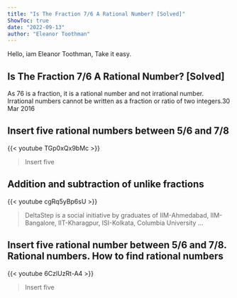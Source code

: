 ```yaml
---
title: "Is The Fraction 7/6 A Rational Number? [Solved]"
ShowToc: true 
date: "2022-09-13"
author: "Eleanor Toothman" 
---
```


Hello, iam Eleanor Toothman, Take it easy.
## Is The Fraction 7/6 A Rational Number? [Solved]
As 76 is a fraction, it is a rational number and not irrational number. Irrational numbers cannot be written as a fraction or ratio of two integers.30 Mar 2016

## Insert five rational numbers between 5/6 and 7/8
{{< youtube TGp0xQx9bMc >}}
>Insert five 

## Addition and subtraction of unlike fractions
{{< youtube cgRq5yBp6sU >}}
>DeltaStep is a social initiative by graduates of IIM-Ahmedabad, IIM-Bangalore, IIT-Kharagpur, ISI-Kolkata, Columbia University ...

## Insert five rational number between 5/6 and 7/8. Rational numbers. How to find rational numbers
{{< youtube 6CzlUzRt-A4 >}}
>Insert five 

